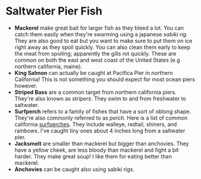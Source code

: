 # Saltwater Pier Fish

* __Mackerel__ make great bait for larger fish as they bleed a lot. You can catch them easily when they're swarming using a japanese _sabiki rig._ They are also good to eat but you want to make sure to put them on ice right away as they spoil quickly. You can also clean them early to keep the meat from spoiling; apparently the gills rot quickly. These are common on both the east and west coast of the United States (e.g northern california, maine).
* __King Salmon__ can actually be caught at Pacifica Pier in northern California! This is not something you should expect for most ocean piers however.
* __Striped Bass__ are a common target from northern california piers. They're also known as _stripers_. They swim to and from freshwater to saltwater.
* __Surfperch__ refers to a family of fishes that have a sort of oblong shape. They're also commonly referred to as _perch_. Here is a list of common california [surfperches](https://nrm.dfg.ca.gov/FileHandler.ashx?DocumentID=36617&inline). They include walleye, redtail, shiners, and rainbows. I've caught tiny ones about 4 inches long from a saltwater pier.
* __Jacksmelt__ are smaller than mackerel but bigger than anchovies. They have a yellow cheek, are less bloody than mackerel and fight a bit harder. They make great soup! I like them for eating better than mackerel.
* __Anchovies__ can be caught also using sabiki rigs.
